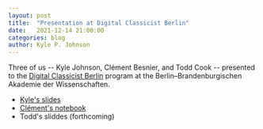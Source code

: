 ```yaml
---
layout: post
title:  "Presentation at Digital Classicist Berlin"
date:   2021-12-14 21:00:00
categories: blog
author: Kyle P. Johnson
---
```


Three of us -- Kyle Johnson, Clément Besnier, and Todd Cook -- presented to the [Digital Classicist Berlin](https://www.berliner-antike-kolleg.org/transfer/termine/2021-2022_digital_classicist.html) program at the Berlin–Brandenburgischen Akademie der Wissenschaften.

- [Kyle's slides](http://cltk.org/assets/cltk-pres-digital-classics-berlin-brandenburg.pdf)
- [Clément's notebook](https://github.com/clemsciences/cltk-2021-berlin-code/blob/main/cltk_discovery_of_america.ipynb)
- Todd's sliddes (forthcoming)
